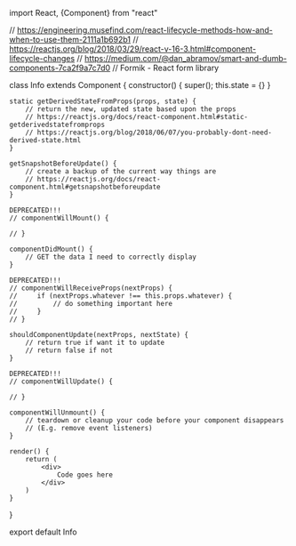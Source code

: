 import React, {Component} from "react"

// https://engineering.musefind.com/react-lifecycle-methods-how-and-when-to-use-them-2111a1b692b1
// https://reactjs.org/blog/2018/03/29/react-v-16-3.html#component-lifecycle-changes
// https://medium.com/@dan_abramov/smart-and-dumb-components-7ca2f9a7c7d0
// Formik - React form library

class Info extends Component {
	constructor() {
		super();
		this.state = {}
	}

	static getDerivedStateFromProps(props, state) {
		// return the new, updated state based upon the props
		// https://reactjs.org/docs/react-component.html#static-getderivedstatefromprops
		// https://reactjs.org/blog/2018/06/07/you-probably-dont-need-derived-state.html
	}

	getSnapshotBeforeUpdate() {
		// create a backup of the current way things are
		// https://reactjs.org/docs/react-component.html#getsnapshotbeforeupdate
	}

	DEPRECATED!!!
	// componentWillMount() {

	// }

	componentDidMount() {
		// GET the data I need to correctly display
	}

	DEPRECATED!!!
	// componentWillReceiveProps(nextProps) {
	//     if (nextProps.whatever !== this.props.whatever) {
	//         // do something important here
	//     }
	// }

	shouldComponentUpdate(nextProps, nextState) {
		// return true if want it to update
		// return false if not
	}

	DEPRECATED!!!
	// componentWillUpdate() {

	// }

	componentWillUnmount() {
		// teardown or cleanup your code before your component disappears
		// (E.g. remove event listeners)
	}

	render() {
		return (
			<div>
				Code goes here
			</div>
		)
	}
}

export default Info